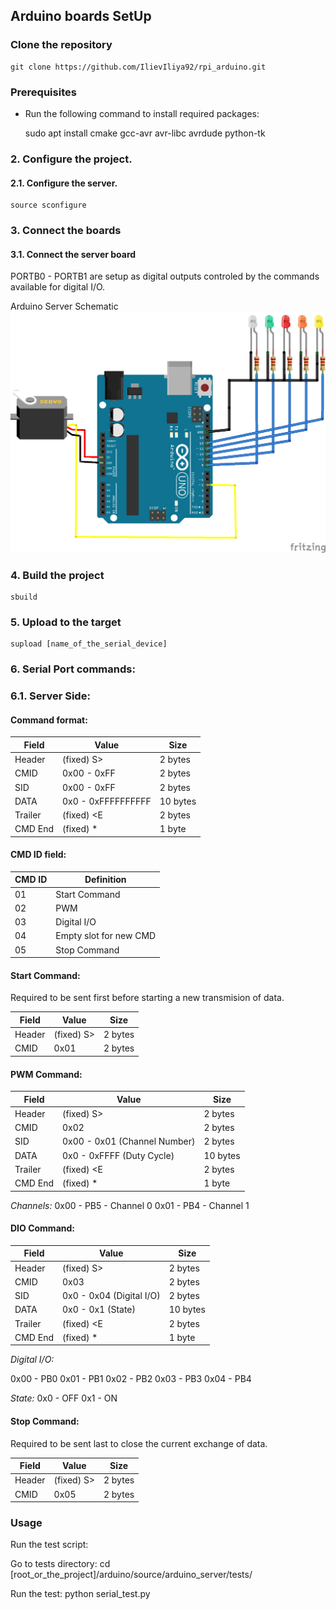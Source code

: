## Arduino boards SetUp

### Clone the repository

    git clone https://github.com/IlievIliya92/rpi_arduino.git

### Prerequisites

* Run the following command to install required packages:

    sudo apt install cmake gcc-avr avr-libc avrdude python-tk

### 2. Configure the project.

#### 2.1. Configure the server.
    source sconfigure

### 3. Connect the boards

#### 3.1. Connect the server board
PORTB0 - PORTB1 are setup as digital outputs controled
by the commands available for digital I/O.

Arduino Server Schematic
![alt text](https://github.com/IlievIliya92/rpi_arduino/blob/master/arduino/source/arduino_server/schematic/arudino_servo_douts.png
 "Arduino Server Schemtaic")


### 4. Build the project
    sbuild

### 5. Upload to the target
    supload [name_of_the_serial_device]

### 6. Serial Port commands:

### 6.1. Server Side:

#### Command format:

| Field   | Value              | Size     |
|---------|--------------------|----------|
| Header  | (fixed) S>         | 2 bytes  |
| CMID    | 0x00 - 0xFF        | 2 bytes  |
| SID     | 0x00 - 0xFF        | 2 bytes  |
| DATA    | 0x0 - 0xFFFFFFFFFF | 10 bytes |
| Trailer | (fixed) <E         | 2 bytes  |
| CMD End | (fixed) *          | 1 byte   |


#### CMD ID field:

| CMD ID | Definition             |
|--------|------------------------|
| 01     | Start Command          |
| 02     | PWM                    |
| 03     | Digital I/O            |
| 04     | Empty slot for new CMD |
| 05     | Stop Command           |


#### Start Command:

Required to be sent first before starting a new
transmision of data.

| Field   | Value              | Size     |
|---------|--------------------|----------|
| Header  | (fixed) S>         | 2 bytes  |
| CMID    | 0x01               | 2 bytes  |


#### PWM Command:

| Field   | Value                        | Size     |
|---------|------------------------------|----------|
| Header  | (fixed) S>                   | 2 bytes  |
| CMID    | 0x02                         | 2 bytes  |
| SID     | 0x00 - 0x01 (Channel Number) | 2 bytes  |
| DATA    | 0x0 - 0xFFFF (Duty Cycle)    | 10 bytes |
| Trailer | (fixed) <E                   | 2 bytes  |
| CMD End | (fixed) *                    | 1 byte   |

*Channels:*
0x00 - PB5 - Channel 0
0x01 - PB4 - Channel 1


#### DIO Command:

| Field   | Value                    | Size     |
|---------|--------------------------|----------|
| Header  | (fixed) S>               | 2 bytes  |
| CMID    | 0x03                     | 2 bytes  |
| SID     | 0x0 - 0x04 (Digital I/O) | 2 bytes  |
| DATA    | 0x0 - 0x1 (State)        | 10 bytes |
| Trailer | (fixed) <E               | 2 bytes  |
| CMD End | (fixed) *                | 1 byte   |

*Digital I/O:*

0x00 - PB0
0x01 - PB1
0x02 - PB2
0x03 - PB3
0x04 - PB4

*State:*
0x0 - OFF
0x1 - ON

#### Stop Command:

Required to be sent last to close the current
exchange of data.

| Field   | Value              | Size     |
|---------|--------------------|----------|
| Header  | (fixed) S>         | 2 bytes  |
| CMID    | 0x05               | 2 bytes  |



### Usage
Run the test script:

Go to tests directory:
    cd [root_or_the_project]/arduino/source/arduino_server/tests/

Run the test:
    python serial_test.py
